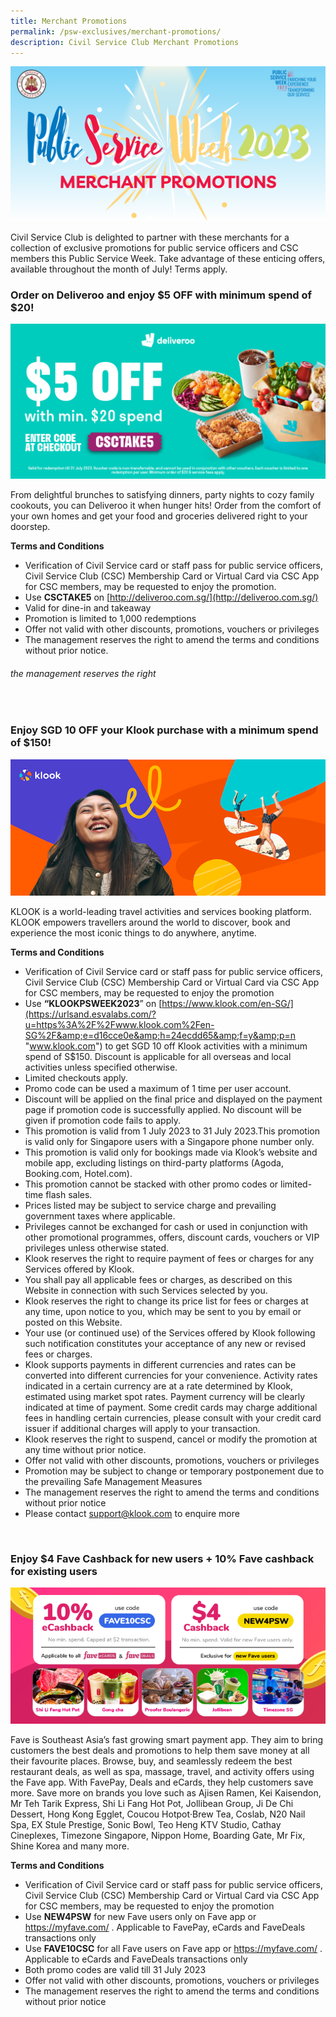 ```yaml
---
title: Merchant Promotions
permalink: /psw-exclusives/merchant-promotions/
description: Civil Service Club Merchant Promotions
---
```

![](/images/PSW2023%20Exclusive_image/psw%202023%20merchant.png)
<br> 

Civil Service Club is delighted to partner with these merchants for a collection of exclusive promotions for public service officers and CSC members this Public Service Week. Take advantage of these enticing offers, available throughout the month of July! Terms apply.


### Order on Deliveroo and enjoy $5 OFF with minimum spend of $20!

![](/images/PSW2023%20Exclusive_image/psw%20week%20listing%20-%2028062023-100.jpg)

From delightful brunches to satisfying dinners, party nights to cozy family cookouts, you can Deliveroo it when hunger hits! Order from the comfort of your own homes and get your food and groceries delivered right to your doorstep. 

**Terms and Conditions**

* Verification of Civil Service card or staff pass for public service officers, Civil Service Club (CSC) Membership Card or Virtual Card via CSC App for CSC members, may be requested to enjoy the promotion. <br>  
* Use **CSCTAKE5** on [http://deliveroo.com.sg/](http://deliveroo.com.sg/) <br> 
* Valid for dine-in and takeaway<br> 
* Promotion is limited to 1,000 redemptions <br> 
* Offer not valid with other discounts, promotions, vouchers or privileges <br> 
* The management reserves the right to amend the terms and conditions without prior notice.

###### the management reserves the right

<br> 

### Enjoy SGD 10 OFF your Klook purchase with a minimum spend of $150!

![klook_banner](/images/PSW2023%20Exclusive_image/klook%20banner.png)

KLOOK is a world-leading travel activities and services booking platform. KLOOK empowers travellers around the world to discover, book and experience the most iconic things to do anywhere, anytime.

**Terms and Conditions**
  
*   Verification of Civil Service card or staff pass for public service officers, Civil Service Club (CSC) Membership Card or Virtual Card via CSC App for CSC members, may be requested to enjoy the promotion
*   Use **“KLOOKPSWEEK2023**” on [https://www.klook.com/en-SG/](https://urlsand.esvalabs.com/?u=https%3A%2F%2Fwww.klook.com%2Fen-SG%2F&amp;e=d16cce0e&amp;h=24ecdd65&amp;f=y&amp;p=n "www.klook.com") to get SGD 10 off Klook activities with a minimum spend of S$150. Discount is applicable for all overseas and local activities unless specified otherwise.
*   Limited checkouts apply.
*   Promo code can be used a maximum of 1 time per user account.
*   Discount will be applied on the final price and displayed on the payment page if promotion code is successfully applied. No discount will be given if promotion code fails to apply.
*   This promotion is valid from 1 July 2023 to 31 July 2023.This promotion is valid only for Singapore users with a Singapore phone number only.&nbsp;
*   This promotion is valid only for bookings made via Klook’s website and mobile app, excluding listings on third-party platforms (Agoda, Booking.com, Hotel.com).
*   This promotion cannot be stacked with other promo codes or limited-time flash sales.&nbsp;
*   Prices listed may be subject to service charge and prevailing government taxes where applicable.
*   Privileges cannot be exchanged for cash or used in conjunction with other promotional programmes, offers, discount cards, vouchers or VIP privileges unless otherwise stated.
*   Klook reserves the right to require payment of fees or charges for any Services offered by Klook.
*   You shall pay all applicable fees or charges, as described on this Website in connection with such Services selected by you.
*   Klook reserves the right to change its price list for fees or charges at any time, upon notice to you, which may be sent to you by email or posted on this Website.
*   Your use (or continued use) of the Services offered by Klook following such notification constitutes your acceptance of any new or revised fees or charges.
*   Klook supports payments in different currencies and rates can be converted into different currencies for your convenience. Activity rates indicated in a certain currency are at a rate determined by Klook, estimated using market spot rates. Payment currency will be clearly indicated at time of payment. Some credit cards may charge additional fees in handling certain currencies, please consult with your credit card issuer if additional charges will apply to your transaction.
*   Klook reserves the right to suspend, cancel or modify the promotion at any time without prior notice.
*   Offer not valid with other discounts, promotions, vouchers or privileges
*   Promotion may be subject to change or temporary postponement due to the prevailing Safe Management Measures
*   The management reserves the right to amend the terms and conditions without prior notice
* Please contact <a href="mailto: support@klook.com"> support@klook.com</a> to enquire more

<br>

### Enjoy $4 Fave Cashback for new users + 10% Fave cashback for existing users

![](/images/csc-psw-670x290.png)

Fave is Southeast Asia’s fast growing smart payment app. They aim to bring customers the best deals and promotions to help them save money at all their favourite places. Browse, buy, and seamlessly redeem the best restaurant deals, as well as spa, massage, travel, and activity offers using the Fave app. With FavePay, Deals and eCards, they help customers save more. Save more on brands you love such as Ajisen Ramen, Kei Kaisendon, Mr Teh Tarik Express, Shi Li Fang Hot Pot, Jollibean Group, Ji De Chi Dessert, Hong Kong Egglet, Coucou Hotpot‧Brew Tea, Coslab, N20 Nail Spa, EX Stule Prestige, Sonic Bowl, Teo Heng KTV Studio, Cathay Cineplexes, Timezone Singapore, Nippon Home, Boarding Gate, Mr Fix, Shine Korea and many more.

**Terms and Conditions**

* Verification of Civil Service card or staff pass for public service officers, Civil Service Club (CSC) Membership Card or Virtual Card via CSC App for CSC members, may be requested to enjoy the promotion
* Use **NEW4PSW** for new Fave users only on Fave app or https://myfave.com/ . Applicable to FavePay, eCards and FaveDeals transactions only
* Use **FAVE10CSC** for all Fave users on Fave app or https://myfave.com/ . Applicable to eCards and FaveDeals transactions only
* Both promo codes are valid till 31 July 2023
* Offer not valid with other discounts, promotions, vouchers or privileges
* The management reserves the right to amend the terms and conditions without prior notice